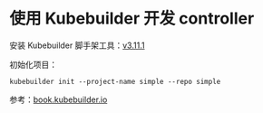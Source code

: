 # 使用 Kubebuilder 开发 controller

安装 Kubebuilder 脚手架工具：[v3.11.1](https://github.com/kubernetes-sigs/kubebuilder/releases/v3.11.1/)

初始化项目：

```shell
kubebuilder init --project-name simple --repo simple
```

参考：[book.kubebuilder.io](https://book.kubebuilder.io/)
